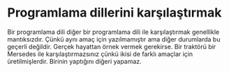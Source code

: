 # Programlama dillerini karşılaştırmak
Bir programlama dili diğer bir programlama dili ile karşılaştırmak genellikle mantıksızdır. Çünkü aynı amaç için yazılmamıştır ama diğer durumlarda bu geçerli değildir. Gerçek hayattan örnek vermek gerekirse. Bir traktörü bir Mersedes ile karşılaştırmazsınız çünkü ikisi de farklı amaçlar için üretilmişlerdir. Birinin yaptığını diğeri yapamaz.
